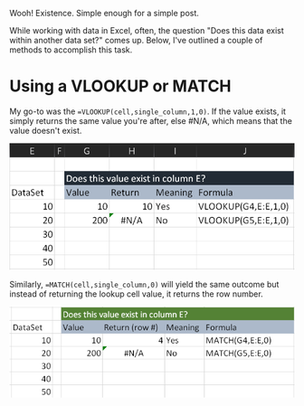 ---
---

Wooh! Existence. Simple enough for a simple post.

While working with data in Excel, often, the question "Does this data exist within another data set?" comes up. Below, I've outlined a couple of methods to accomplish this task.

# Using a VLOOKUP or MATCH
My go-to was the `=VLOOKUP(cell,single_column,1,0)`. If the value exists, it simply returns the same value you're after, else #N/A, which means that the value doesn't exist.

![Exists](/assets/Exists_Using_VLOOKUP.PNG)

Similarly, `=MATCH(cell,single_column,0)` will yield the same outcome but instead of returning the lookup cell value, it returns the row number.

![Exists](/assets/Exists_Using_MATCH.PNG)
